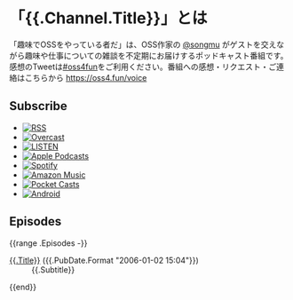 # 「{{.Channel.Title}}」とは

「趣味でOSSをやっている者だ」は、OSS作家の [@songmu](https://x.com/songmu) がゲストを交えながら趣味や仕事についての雑談を不定期にお届けするポッドキャスト番組です。感想のTweetは[#oss4fun](https://x.com/search?q=%23oss4fun)をご利用ください。番組への感想・リクエスト・ご連絡はこちらから <https://oss4.fun/voice>

## Subscribe

- [![RSS](/images/icon/rss.svg)]({{.Channel.FeedURL.Path}})
- [![Overcast](/images/icon/overcast.png)](https://overcast.fm/itunes1771210971/)
- [![LISTEN](/images/icon/listen.svg)](https://listen.style/p/oss4fun?CCWEZTnF)
- [![Apple Podcasts](/images/icon/apple-podcast.png)](https://podcasts.apple.com/jp/podcast/id1771210971)
- [![Spotify](/images/icon/spotify.png)](https://open.spotify.com/show/56iQ3wiyWWeSAoJfjmoJ2f?si=dPPtngBVT2ekNxhd9V51ig)
- [![Amazon Music](/images/icon/amazon-music.png)](https://music.amazon.co.jp/podcasts/5c9311c4-6153-4e3a-b442-3d60dee1d1d6/%E8%B6%A3%E5%91%B3%E3%81%A7oss%E3%82%92%E3%82%84%E3%81%A3%E3%81%A6%E3%81%84%E3%82%8B%E8%80%85%E3%81%A0)
- [![Pocket Casts](/images/icon/pocket-casts.svg)](https://pca.st/x8mjk9j6i)
- [![Android](/images/icon/android.png)](https://subscribeonandroid.com/oss4.fun/feed.xml)

## Episodes
{{range .Episodes -}}
<dl>
  <dt><a href="{{.URL.Path}}">{{.Title}}</a> ({{.PubDate.Format "2006-01-02 15:04"}})</dt>
  <dd>{{.Subtitle}}</dd>
</dl>
{{end}}

